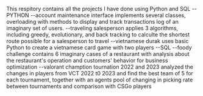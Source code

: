 This respitory contains all the projects I have done using Python and SQL 
--PYTHON
--account maintenance interface implements several classes, overloading with methods to display and track transactions log of an imaginary set of users.
--traveling salesperson applies 3 algorithms, including greedy, evolutionary, and back tracking to calculte the shortest route possible for a salesperson to travel
--vietnamese durak uses basic Python to create a vietnamese card game with two players
--SQL
--foody challenge contains 6 imaginary cases of a restaurant with analysis about the restaurant's operation and customers' behavior for business optimization
--valorant chamption tournation 2022 and 2023 analyzed the changes in players from VCT 2022 t0 2023 and find the best team of 5 for each tournament, together with an agents pool of changing in picking rate between tournaments and comparison with CSGo players
